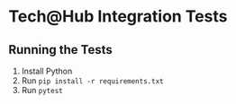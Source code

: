 # Tech@Hub Integration Tests

## Running the Tests

1. Install Python
2. Run `pip install -r requirements.txt`
3. Run `pytest`
